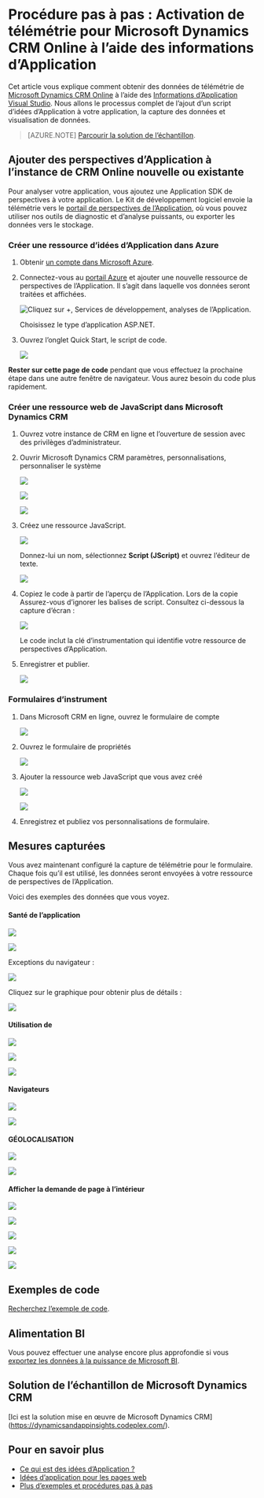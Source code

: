 <properties 
    pageTitle="Procédure pas à pas : Surveiller Microsoft Dynamics CRM avec les informations d’Application" 
    description="Télémétrie d’obtenir à partir de Microsoft Dynamics CRM Online à l’aide des informations d’Application. Procédure pas à pas de l’installation, l’obtention de données, de visualisation et d’exportation." 
    services="application-insights" 
    documentationCenter=""
    authors="mazharmicrosoft" 
    manager="douge"/>

<tags 
    ms.service="application-insights" 
    ms.workload="tbd" 
    ms.tgt_pltfrm="ibiza" 
    ms.devlang="na" 
    ms.topic="article" 
    ms.date="11/17/2015" 
    ms.author="awills"/>
 
# <a name="walkthrough-enabling-telemetry-for-microsoft-dynamics-crm-online-using-application-insights"></a>Procédure pas à pas : Activation de télémétrie pour Microsoft Dynamics CRM Online à l’aide des informations d’Application

Cet article vous explique comment obtenir des données de télémétrie de [Microsoft Dynamics CRM Online](https://www.dynamics.com/) à l’aide des [Informations d’Application Visual Studio](https://azure.microsoft.com/services/application-insights/). Nous allons le processus complet de l’ajout d’un script d’idées d’Application à votre application, la capture des données et visualisation de données.

>[AZURE.NOTE] [Parcourir la solution de l’échantillon](https://dynamicsandappinsights.codeplex.com/).

## <a name="add-application-insights-to-new-or-existing-crm-online-instance"></a>Ajouter des perspectives d’Application à l’instance de CRM Online nouvelle ou existante 

Pour analyser votre application, vous ajoutez une Application SDK de perspectives à votre application. Le Kit de développement logiciel envoie la télémétrie vers le [portail de perspectives de l’Application](https://portal.azure.com), où vous pouvez utiliser nos outils de diagnostic et d’analyse puissants, ou exporter les données vers le stockage.

### <a name="create-an-application-insights-resource-in-azure"></a>Créer une ressource d’idées d’Application dans Azure

1. Obtenir [un compte dans Microsoft Azure](http://azure.com/pricing). 
2. Connectez-vous au [portail Azure](https://portal.azure.com) et ajouter une nouvelle ressource de perspectives de l’Application. Il s’agit dans laquelle vos données seront traitées et affichées.

    ![Cliquez sur +, Services de développement, analyses de l’Application.](./media/app-insights-sample-mscrm/01.png)

    Choisissez le type d’application ASP.NET.

3. Ouvrez l’onglet Quick Start, le script de code.

    ![](./media/app-insights-sample-mscrm/03.png)

**Rester sur cette page de code** pendant que vous effectuez la prochaine étape dans une autre fenêtre de navigateur. Vous aurez besoin du code plus rapidement. 

### <a name="create-a-javascript-web-resource-in-microsoft-dynamics-crm"></a>Créer une ressource web de JavaScript dans Microsoft Dynamics CRM

1. Ouvrez votre instance de CRM en ligne et l’ouverture de session avec des privilèges d’administrateur.
2. Ouvrir Microsoft Dynamics CRM paramètres, personnalisations, personnaliser le système

    ![](./media/app-insights-sample-mscrm/04.png)
    
    ![](./media/app-insights-sample-mscrm/05.png)


    ![](./media/app-insights-sample-mscrm/06.png)

3. Créez une ressource JavaScript.

    ![](./media/app-insights-sample-mscrm/07.png)

    Donnez-lui un nom, sélectionnez **Script (JScript)** et ouvrez l’éditeur de texte.

    ![](./media/app-insights-sample-mscrm/08.png)
    
4. Copiez le code à partir de l’aperçu de l’Application. Lors de la copie Assurez-vous d’ignorer les balises de script. Consultez ci-dessous la capture d’écran :

    ![](./media/app-insights-sample-mscrm/09.png)

    Le code inclut la clé d’instrumentation qui identifie votre ressource de perspectives d’Application.

5. Enregistrer et publier.

    ![](./media/app-insights-sample-mscrm/10.png)

### <a name="instrument-forms"></a>Formulaires d’instrument

1. Dans Microsoft CRM en ligne, ouvrez le formulaire de compte

    ![](./media/app-insights-sample-mscrm/11.png)

2. Ouvrez le formulaire de propriétés

    ![](./media/app-insights-sample-mscrm/12.png)

3. Ajouter la ressource web JavaScript que vous avez créé

    ![](./media/app-insights-sample-mscrm/13.png)

    ![](./media/app-insights-sample-mscrm/14.png)

4. Enregistrez et publiez vos personnalisations de formulaire.


## <a name="metrics-captured"></a>Mesures capturées

Vous avez maintenant configuré la capture de télémétrie pour le formulaire. Chaque fois qu’il est utilisé, les données seront envoyées à votre ressource de perspectives de l’Application.

Voici des exemples des données que vous voyez.

#### <a name="application-health"></a>Santé de l’application

![](./media/app-insights-sample-mscrm/15.png)

![](./media/app-insights-sample-mscrm/16.png)

Exceptions du navigateur :

![](./media/app-insights-sample-mscrm/17.png)

Cliquez sur le graphique pour obtenir plus de détails :

![](./media/app-insights-sample-mscrm/18.png)

#### <a name="usage"></a>Utilisation de

![](./media/app-insights-sample-mscrm/19.png)

![](./media/app-insights-sample-mscrm/20.png)

![](./media/app-insights-sample-mscrm/21.png)

#### <a name="browsers"></a>Navigateurs

![](./media/app-insights-sample-mscrm/22.png)

![](./media/app-insights-sample-mscrm/23.png)

#### <a name="geolocation"></a>GÉOLOCALISATION

![](./media/app-insights-sample-mscrm/24.png)

![](./media/app-insights-sample-mscrm/25.png)

#### <a name="inside-page-view-request"></a>Afficher la demande de page à l’intérieur

![](./media/app-insights-sample-mscrm/26.png)

![](./media/app-insights-sample-mscrm/27.png)

![](./media/app-insights-sample-mscrm/28.png)

![](./media/app-insights-sample-mscrm/29.png)

![](./media/app-insights-sample-mscrm/30.png)

## <a name="sample-code"></a>Exemples de code

[Recherchez l’exemple de code](https://dynamicsandappinsights.codeplex.com/).

## <a name="power-bi"></a>Alimentation BI

Vous pouvez effectuer une analyse encore plus approfondie si vous [exportez les données à la puissance de Microsoft BI](app-insights-export-power-bi.md).

## <a name="sample-microsoft-dynamics-crm-solution"></a>Solution de l’échantillon de Microsoft Dynamics CRM

[Ici est la solution mise en œuvre de Microsoft Dynamics CRM] (https://dynamicsandappinsights.codeplex.com/).

## <a name="learn-more"></a>Pour en savoir plus

* [Ce qui est des idées d’Application ?](app-insights-overview.md)
* [Idées d’application pour les pages web](app-insights-javascript.md)
* [Plus d’exemples et procédures pas à pas](app-insights-code-samples.md)

 
